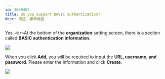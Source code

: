 ```yaml
---
id: 3689402
title: Do you support BASIC authentication?
desc: 認証、標準機能
---
```


Yes. `<br>`At the bottom of the **organization** setting screen, there is a section called  **BASIC authentication information**.

![](https://downloads.intercomcdn.com/i/o/182986376/3e71b15331fbed9158d77df1/_2019-09-25_3.06.02.png)

When you click **Add**, you will be required to input the **URL, username, and** **password**. Please enter the information and click **Create**.

![](https://downloads.intercomcdn.com/i/o/182985455/cbc392f7a1a6ac5fc6db8773/_2019-09-25_3.06.27.png)

